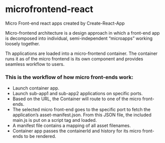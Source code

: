 # microfrontend-react
Micro Front-end react apps created by Create-React-App

Micro-frontend architecture is a design approach in which a front-end app is decomposed into individual, semi-independent “microapps” working loosely together.

Th applications are loaded into a micro-frontend container. The container runs it as of the micro frontend is its own component and provides seamless workflow to users.


### This is the workflow of how micro front-ends work:
- Launch container app.
- Launch sub-app1 and sub-app2 applications on specific ports.
- Based on the URL, the Container will route to one of the micro front-ends.
- The selected micro front-end goes to the specific port to fetch the application’s asset-manifest.json. From this JSON file, the included main.js is put on a script tag and loaded.
- A manifest file contains a mapping of all asset filenames.
- Container app passes the containerId and history for its micro front-ends to be rendered.
